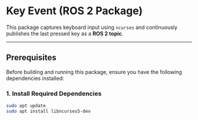 # Key Event (ROS 2 Package)

This package captures keyboard input using `ncurses` and continuously publishes the last pressed key as a **ROS 2 topic**.

---

## **Prerequisites**
Before building and running this package, ensure you have the following dependencies installed:

### **1. Install Required Dependencies**
```sh
sudo apt update
sudo apt install libncurses5-dev

